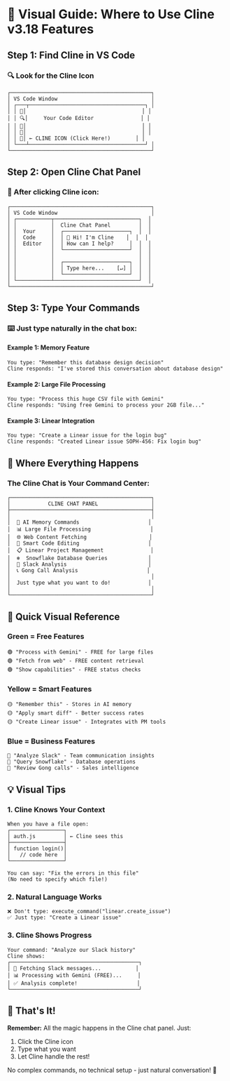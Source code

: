 # 📸 Visual Guide: Where to Use Cline v3.18 Features

## Step 1: Find Cline in VS Code

### 🔍 Look for the Cline Icon
```
┌─────────────────────────────────────────────┐
│ VS Code Window                              │
│ ┌───┬─────────────────────────────────────┐ │
│ │ 📁│                                     │ │
│ │ 🔍│     Your Code Editor               │ │
│ │ 🐛│                                     │ │
│ │ 🧩│                                     │ │
│ │ 🤖│ ← CLINE ICON (Click Here!)        │ │
│ └───┴─────────────────────────────────────┘ │
└─────────────────────────────────────────────┘
```

## Step 2: Open Cline Chat Panel

### 💬 After clicking Cline icon:
```
┌─────────────────────────────────────────────┐
│ VS Code Window                              │
│ ┌───────────┬───────────────────────────┐  │
│ │           │  Cline Chat Panel         │  │
│ │  Your     │  ┌─────────────────────┐  │  │
│ │  Code     │  │ 👋 Hi! I'm Cline    │  │  │
│ │  Editor   │  │ How can I help?     │  │  │
│ │           │  └─────────────────────┘  │  │
│ │           │                           │  │
│ │           │  ┌─────────────────────┐  │  │
│ │           │  │ Type here...    [↵] │  │  │
│ │           │  └─────────────────────┘  │  │
│ └───────────┴───────────────────────────┘  │
└─────────────────────────────────────────────┘
```

## Step 3: Type Your Commands

### ⌨️ Just type naturally in the chat box:

#### Example 1: Memory Feature
```
You type: "Remember this database design decision"
Cline responds: "I've stored this conversation about database design"
```

#### Example 2: Large File Processing
```
You type: "Process this huge CSV file with Gemini"
Cline responds: "Using free Gemini to process your 2GB file..."
```

#### Example 3: Linear Integration
```
You type: "Create a Linear issue for the login bug"
Cline responds: "Created Linear issue SOPH-456: Fix login bug"
```

## 🎯 Where Everything Happens

### The Cline Chat is Your Command Center:
```
┌─────────────────────────────────────────────┐
│            CLINE CHAT PANEL                 │
├─────────────────────────────────────────────┤
│                                             │
│  📝 AI Memory Commands                      │
│  📊 Large File Processing                   │
│  🌐 Web Content Fetching                    │
│  🔧 Smart Code Editing                      │
│  📋 Linear Project Management               │
│  ❄️  Snowflake Database Queries             │
│  💬 Slack Analysis                          │
│  📞 Gong Call Analysis                      │
│                                             │
│  Just type what you want to do!            │
│                                             │
└─────────────────────────────────────────────┘
```

## 🚦 Quick Visual Reference

### Green = Free Features
```
🟢 "Process with Gemini" - FREE for large files
🟢 "Fetch from web" - FREE content retrieval
🟢 "Show capabilities" - FREE status checks
```

### Yellow = Smart Features
```
🟡 "Remember this" - Stores in AI memory
🟡 "Apply smart diff" - Better success rates
🟡 "Create Linear issue" - Integrates with PM tools
```

### Blue = Business Features
```
🔵 "Analyze Slack" - Team communication insights
🔵 "Query Snowflake" - Database operations
🔵 "Review Gong calls" - Sales intelligence
```

## 💡 Visual Tips

### 1. **Cline Knows Your Context**
```
When you have a file open:
┌─────────────────┐
│ auth.js         │ ← Cline sees this
├─────────────────┤
│ function login()│
│   // code here  │
└─────────────────┘

You can say: "Fix the errors in this file"
(No need to specify which file!)
```

### 2. **Natural Language Works**
```
❌ Don't type: execute_command("linear.create_issue")
✅ Just type: "Create a Linear issue"
```

### 3. **Cline Shows Progress**
```
Your command: "Analyze our Slack history"
Cline shows:
┌─────────────────────────────────────────┐
│ 🔄 Fetching Slack messages...           │
│ 📊 Processing with Gemini (FREE)...     │
│ ✅ Analysis complete!                   │
└─────────────────────────────────────────┘
```

## 🎉 That's It!

**Remember:** All the magic happens in the Cline chat panel. Just:
1. Click the Cline icon
2. Type what you want
3. Let Cline handle the rest!

No complex commands, no technical setup - just natural conversation! 🚀
